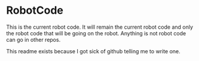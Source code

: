 RobotCode
=========
This is the current robot code. It will remain the current robot code and only the robot code that will be going on the robot.
Anything is not robot code can go in other repos.

This readme exists because I got sick of github telling me to write one.
